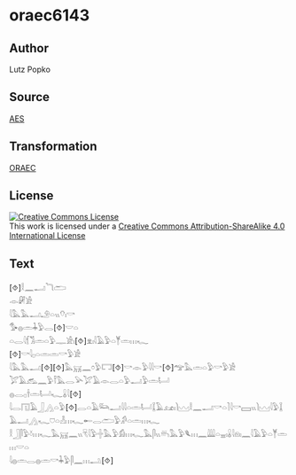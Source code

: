 # oraec6143

## Author

Lutz Popko

## Source

[AES](https://github.com/simondschweitzer/aes)

## Transformation

[ORAEC](https://oraec.github.io/)

## License

<a rel="license" href="http://creativecommons.org/licenses/by-sa/4.0/"><img alt="Creative Commons License" style="border-width:0" src="https://i.creativecommons.org/l/by-sa/4.0/88x31.png" /></a><br />This work is licensed under a <a rel="license" href="http://creativecommons.org/licenses/by-sa/4.0/">Creative Commons Attribution-ShareAlike 4.0 International License</a>

## Text

[⯑]𓎛𓈖𓂝𓆓𓂧<br>
𓁹𓏞𓀀<br>
𓇋𓅓𓅓𓂝𓄂𓏏𓏭𓄣𓏤𓎡<br>
𓅜𓐍𓏛𓇓𓅱𓂋[⯑]𓎟𓏏<br>
𓏏𓂋𓇋𓆴𓀢𓏛𓏏𓅱𓊃𓀀𓏤[⯑]𓁷𓏤𓇋𓄿𓅱𓏏𓊑𓏛𓏥𓆑<br>
[⯑]𓎡𓇋𓊪𓏏𓏛𓏛𓎡𓅱𓀀<br>
𓇋𓅓𓅓𓂝[⯑][⯑]𓅓𓄚𓈖𓏌𓅱𓉐[⯑]𓎡𓁹𓅱𓇋𓇋𓎡[⯑]𓅠𓅓𓏛𓏏𓅱𓎡𓅱𓀀<br>
𓅯𓄿𓃹𓈖𓅱𓍋𓅓𓂋𓅪𓅯𓄿𓁹𓂋𓏏𓅱𓂝𓅱𓏛𓂡<br>
𓐍𓂋𓊪𓌂𓏛𓂡𓆑𓏇𓇋[⯑]<br>
𓇋𓂋𓉔𓄿𓃀𓂻𓏏𓅱[⯑]𓂋𓏏𓄿𓃛𓂝𓇋𓇋𓏏𓏛𓂡𓆼𓄿𓃭𓏤𓌙𓈉𓎛𓈖𓂝𓎡𓏏𓍘𓇋𓎡𓈙𓏭𓌙𓈉𓇋𓅱𓆼𓄿𓂝𓂻𓆑𓈞𓏏𓁐𓏥𓆑𓄡𓂋𓂧𓅱𓀔𓏏𓏛𓏥𓆑<br>
𓎛𓃀𓋴𓅱𓍱𓏥𓆑𓅓𓄚𓈖𓏭𓄛𓇋𓅱𓏶𓅓𓅱𓀁𓏥𓆑𓅓𓋴𓏭𓄦𓅓𓅱𓆰𓏥𓈖𓇏𓏏𓈇𓏤𓏇𓇋𓁶𓏤𓈖𓇋𓄿𓅱𓏏𓊑𓏛𓏥𓎟𓏏<br>
𓇋𓐍𓏛𓂋𓐍𓏛𓎡𓇓𓅱𓋴𓈖𓏥𓂢[⯑]<br>
